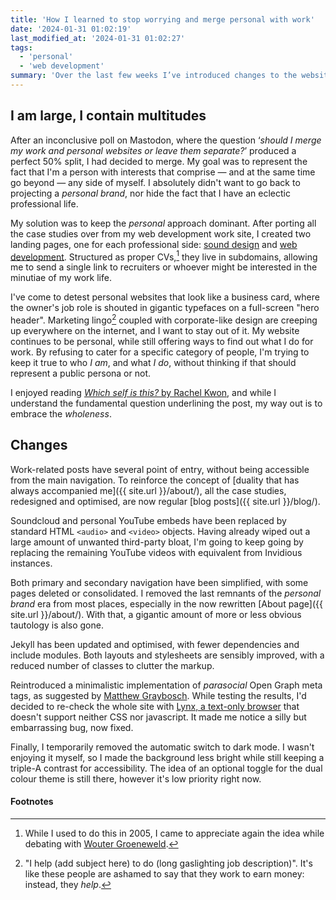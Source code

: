```yaml
---
title: 'How I learned to stop worrying and merge personal with work'
date: '2024-01-31 01:02:19'
last_modified_at: '2024-01-31 01:02:27'
tags:
  - 'personal'
  - 'web development'
summary: 'Over the last few weeks I’ve introduced changes to the website. While the design has received relatively minor tweaks, and a new typeface, structure and language have substantially shifted.'
---
```

## I am large, I contain multitudes

After an inconclusive poll on Mastodon, where the question ‘*should I merge my work and personal websites or leave them separate?*’ produced a perfect 50% split, I had decided to merge. My goal was to represent the fact that I'm a person with interests that comprise — and at the same time go beyond — any side of myself. I absolutely didn't want to go back to projecting a *personal brand*, nor hide the fact that I have an eclectic professional life.

My solution was to keep the *personal* approach dominant. After porting all the case studies over from my web development work site, I created two landing pages, one for each professional side: [sound design](https://sound.minutestomidnight.co.uk) and [web development](https://dev.minutestomidnight.co.uk). Structured as proper CVs,[^1] they live in subdomains, allowing me to send a single link to recruiters or whoever might be interested in the minutiae of my work life.

I've come to detest personal websites that look like a business card, where the owner's job role is shouted in gigantic typefaces on a full-screen "hero header". Marketing lingo[^2] coupled with corporate-like design are creeping up everywhere on the internet, and I want to stay out of it. My website continues to be personal, while still offering ways to find out what I do for work. By refusing to cater for a specific category of people, I'm trying to keep it true to who *I am*, and what *I do*, without thinking if that should represent a public persona or not. 

I enjoyed reading [*Which self is this?* by Rachel Kwon](https://kwon.nyc/notes/which-self-is-this/), and while I understand the fundamental question underlining the post, my way out is to embrace the *wholeness*.

## Changes

Work-related posts have several point of entry, without being accessible from the main navigation. To reinforce the concept of [duality that has always accompanied me]({{ site.url }}/about/), all the case studies, redesigned and optimised, are now regular [blog posts]({{ site.url }}/blog/).

Soundcloud and personal YouTube embeds have been replaced by standard HTML `<audio>` and `<video>` objects. Having already wiped out a large amount of unwanted third-party bloat, I'm going to keep going by replacing the remaining YouTube videos with equivalent from Invidious instances.

Both primary and secondary navigation have been simplified, with some pages deleted or consolidated. I removed the last remnants of the *personal brand* era from most places, especially in the now rewritten [About page]({{ site.url }}/about/). With that, a gigantic amount of more or less obvious tautology is also gone.

Jekyll has been updated and optimised, with fewer dependencies and include modules. Both layouts and stylesheets are sensibly improved, with a reduced number of classes to clutter the markup.

Reintroduced a minimalistic implementation of *parasocial* Open Graph meta tags, as suggested by [Matthew Graybosch](https://actualwebsite.org/index.html#fn6). While testing the results, I'd decided to re-check the whole site with [Lynx, a text-only browser](https://lynx.browser.org/) that doesn't support neither CSS nor javascript. It made me notice a silly but embarrassing bug, now fixed.

Finally, I temporarily removed the automatic switch to dark mode. I wasn't enjoying it myself, so I made the background less bright while still keeping a triple-A contrast for accessibility. The idea of an optional toggle for the dual colour theme is still there, however it's low priority right now.

#### Footnotes

[^1]: While I used to do this in 2005, I came to appreciate again the idea while debating with [Wouter Groeneweld](https://brainbaking.com/).
[^2]: "I help (add subject here) to do (long gaslighting job description)". It's like these people are ashamed to say that they work to earn money: instead, they *help*.